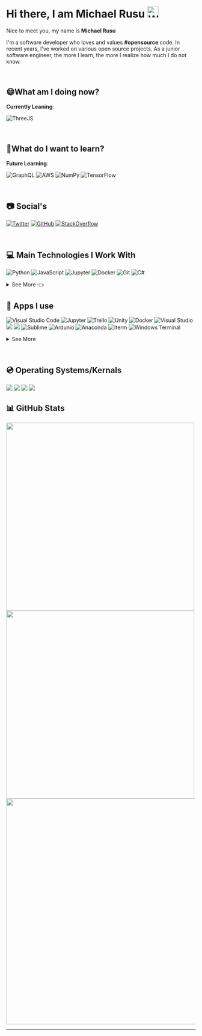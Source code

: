 # Hi there, I am Michael Rusu <img src="https://raw.githubusercontent.com/MartinHeinz/MartinHeinz/master/wave.gif" alt="Wave Animated" width="30px">

Nice to meet you, my name is **Michael Rusu** 

I'm a software developer who loves and values <b>#opensource</b> code. In recent years, I've worked on various open source projects. As a junior software engineer, the more I learn, the more I realize  how much I do not know.</p>

&nbsp;
## 😄What am I doing now?

**Currently Leaning**:

<!-- https://myoctocat.com/build-your-octocat/ 

DO THIS LATER -->

<!--![OpenAI](https://github.com/Michael-Rusu/Michael-Rusu/blob/main/OpenAI%20.png)-->
![ThreeJS](https://img.shields.io/badge/ThreeJs-black?style=for-the-badge&logo=three.js&logoColor=white)


&nbsp;
## 🤔What do I want to learn?
**Future Learning**:

![GraphQL](https://img.shields.io/badge/GraphQl-E10098?style=for-the-badge&logo=graphql&logoColor=white)
![AWS](https://img.shields.io/badge/AWS-%23FF9900.svg?style=for-the-badge&logo=amazon-aws&logoColor=white)
![NumPy](https://img.shields.io/badge/numpy-%23013243.svg?style=for-the-badge&logo=numpy&logoColor=white)
![TensorFlow](https://img.shields.io/badge/TensorFlow-%23FF6F00.svg?style=for-the-badge&logo=TensorFlow&logoColor=white)

&nbsp;
## 📷 Social's

[![Twitter](https://img.shields.io/badge/Twitter-1DA1F2?style=for-the-badge&logo=twitter&logoColor=white)](https://twitter.com/Tech_guyMike)
[![GitHub](https://img.shields.io/badge/GitHub-100000?style=for-the-badge&logo=github&logoColor=white)](https://github.com/Michael-Rusu)
[![StackOverflow](https://img.shields.io/badge/Stack_Overflow-FE7A16?style=for-the-badge&logo=stack-overflow&logoColor=white)](https://stackoverflow.com/users/15261476/michael-rusu)



&nbsp;
## 💻 Main Technologies I Work With

![Python](https://img.shields.io/badge/Python-3776AB?style=for-the-badge&logo=python&logoColor=white)
![JavaScript](https://img.shields.io/badge/JavaScript-323330?style=for-the-badge&logo=javascript&logoColor=F7DF1E)
![Jupyter](https://img.shields.io/badge/Jupyter-F37626.svg?&style=for-the-badge&logo=Jupyter&logoColor=white)
![Docker](https://img.shields.io/badge/Docker-2CA5E0?style=for-the-badge&logo=docker&logoColor=white)
![Git](https://img.shields.io/badge/Git-F05032?style=for-the-badge&logo=git&logoColor=white)
![C#](https://img.shields.io/badge/C%23-239120?style=for-the-badge&logo=c-sharp&logoColor=white)

<details>
  <summary>See More 👈</summary>
  
<img src="https://github.com/Michael-Rusu/Michael-Rusu/blob/main/OpenAI%20.png" height = 25 width = 125></img>
![JSON](https://img.shields.io/badge/json-5E5C5C?style=for-the-badge&logo=json&logoColor=white)
![Arduino](https://img.shields.io/badge/Arduino_IDE-00979D?style=for-the-badge&logo=arduino&logoColor=white)
![NodeJS](https://img.shields.io/badge/Node.js-339933?style=for-the-badge&logo=nodedotjs&logoColor=white)
![NPM](https://img.shields.io/badge/npm-CB3837?style=for-the-badge&logo=npm&logoColor=white)
![Yarn](https://img.shields.io/badge/Yarn-2C8EBB?style=for-the-badge&logo=yarn&logoColor=white)
![React](https://img.shields.io/badge/React-20232A?style=for-the-badge&logo=react&logoColor=61DAFB)
![.NET](https://img.shields.io/badge/.NET-5C2D91?style=for-the-badge&logo=.net&logoColor=white)
![C++](https://img.shields.io/badge/C%2B%2B-00599C?style=for-the-badge&logo=c%2B%2B&logoColor=white)
![HTML](https://img.shields.io/badge/HTML5-E34F26?style=for-the-badge&logo=html5&logoColor=white)
![SwiftUI](https://img.shields.io/badge/Swift-FA7343?style=for-the-badge&logo=swift&logoColor=white)
![Unity](https://img.shields.io/badge/Unity-100000?style=for-the-badge&logo=unity&logoColor=white)
![PowerShell](https://img.shields.io/badge/PowerShell-5391FE?style=for-the-badge&logo=PowerShell&logoColor=white)
![OpenCV](https://img.shields.io/badge/OpenCV-27338e?style=for-the-badge&logo=OpenCV&logoColor=white)
 
</details>
  
## 📱 Apps I use

![Visual Studio Code](https://img.shields.io/badge/Visual_Studio_Code-0078D4?style=for-the-badge&logo=visual%20studio%20code&logoColor=white)
![Jupyter](https://img.shields.io/badge/Jupyter-F37626.svg?&style=for-the-badge&logo=Jupyter&logoColor=white)
![Trello](https://img.shields.io/badge/Trello-0052CC?style=for-the-badge&logo=trello&logoColor=white)
![Unity](https://img.shields.io/badge/Unity-100000?style=for-the-badge&logo=unity&logoColor=white)
![Docker](https://img.shields.io/badge/Docker-2CA5E0?style=for-the-badge&logo=docker&logoColor=white)
![Visual Studio](https://img.shields.io/badge/Visual_Studio-5C2D91?style=for-the-badge&logo=visual%20studio&logoColor=white)
![](https://img.shields.io/badge/Xcode-007ACC?style=flat-square&logo=Xcode&logoColor=white)
 ![](![Repl.it](https://img.shields.io/badge/Repl.it-%230D101E.svg?style=for-the-badge&logo=replit&logoColor=white))
![Sublime](https://img.shields.io/badge/sublime_text-%23575757.svg?&style=for-the-badge&logo=sublime-text&logoColor=important)
![Ardunio](https://img.shields.io/badge/Arduino_IDE-00979D?style=for-the-badge&logo=arduino&logoColor=white)
 ![Anaconda](https://img.shields.io/badge/Anaconda-%2344A833.svg?style=for-the-badge&logo=anaconda&logoColor=white)
 ![Iterm](https://img.shields.io/badge/iTerm2-000000?style=for-the-badge&logo=iterm2&logoColor=white)
 ![Windows Terminal](https://img.shields.io/badge/windows%20terminal-4D4D4D?style=for-the-badge&logo=windows%20terminal&logoColor=white)
 
 <details>
  <summary>See More</summary>
  
  <img src="https://1000logos.net/wp-content/uploads/2021/05/VMware-logo.png" width="300px"></img>
  <img src="https://www.oracle.com/ocom/groups/public/@otn/documents/digitalasset/176619.png" width="300px"></img>
 
  
  
</details>
  
  
  
  
  
&nbsp;
## 💿 Operating Systems/Kernals

![](https://img.shields.io/badge/iOS-000000?style=for-the-badge&logo=ios&logoColor=white)
![](https://img.shields.io/badge/Windows-0078D6?style=for-the-badge&logo=windows&logoColor=white)
![](https://img.shields.io/badge/Ubuntu-E95420?style=for-the-badge&logo=ubuntu&logoColor=white)
![](https://img.shields.io/badge/Kali_Linux-557C94?style=for-the-badge&logo=kali-linux&logoColor=white)
&nbsp;
## 📊 GitHub Stats

<a href="#"><img src="https://github-readme-stats.vercel.app/api?username=Michael-Rusu&show_icons=true&count_private=true&theme=dark" width="500"></a>
<a href="#"><img src="https://github-readme-stats.vercel.app/api/top-langs/?username=Michael-Rusu&show_icons=true&count_private=true&theme=dark" width="500"></a>
<a href="#"><img src="https://activity-graph.herokuapp.com/graph?username=Michael-Rusu&theme=minimal&show_icons=true&count_private=true&theme=dark" width="600"></a>

------------------
